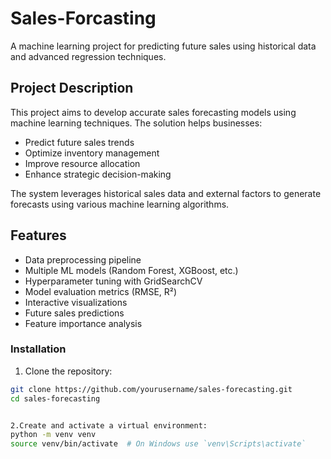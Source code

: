 # Sales-Forcasting
A machine learning project for predicting future sales using historical data and advanced regression techniques.

## Project Description
This project aims to develop accurate sales forecasting models using machine learning techniques. The solution helps businesses:
- Predict future sales trends
- Optimize inventory management
- Improve resource allocation
- Enhance strategic decision-making

The system leverages historical sales data and external factors to generate forecasts using various machine learning algorithms.

## Features
- Data preprocessing pipeline
- Multiple ML models (Random Forest, XGBoost, etc.)
- Hyperparameter tuning with GridSearchCV
- Model evaluation metrics (RMSE, R²)
- Interactive visualizations
- Future sales predictions
- Feature importance analysis


### Installation

1. Clone the repository:

```bash
git clone https://github.com/yourusername/sales-forecasting.git
cd sales-forecasting


2.Create and activate a virtual environment:
python -m venv venv
source venv/bin/activate  # On Windows use `venv\Scripts\activate`
